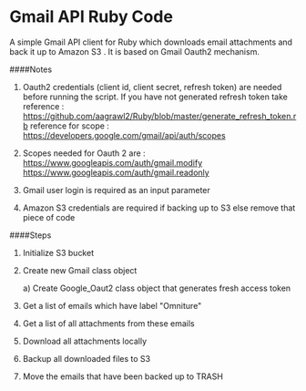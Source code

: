 # Gmail API Ruby Code
A simple Gmail API client for Ruby which downloads email attachments and back it up to Amazon S3 . It is based on Gmail Oauth2 mechanism.

####Notes
1) Oauth2 credentials (client id, client secret, refresh token) are needed before running the script. If you have not generated refresh token take reference : https://github.com/aagrawl2/Ruby/blob/master/generate_refresh_token.rb
reference for scope : https://developers.google.com/gmail/api/auth/scopes

2) Scopes needed for Oauth 2 are : https://www.googleapis.com/auth/gmail.modify https://www.googleapis.com/auth/gmail.readonly	

2) Gmail user login is required as an input parameter

3) Amazon S3 credentials are required if backing up to S3 else remove that piece of code

####Steps
1) Initialize S3 bucket

2) Create new Gmail class object 
  
      a) Create Google_Oaut2 class object that generates fresh access token

3) Get a list of emails which have label "Omniture"

4) Get a list of all attachments from these emails 

5) Download all attachments locally 

6) Backup all downloaded files to S3

7) Move the emails that have been backed up to TRASH

